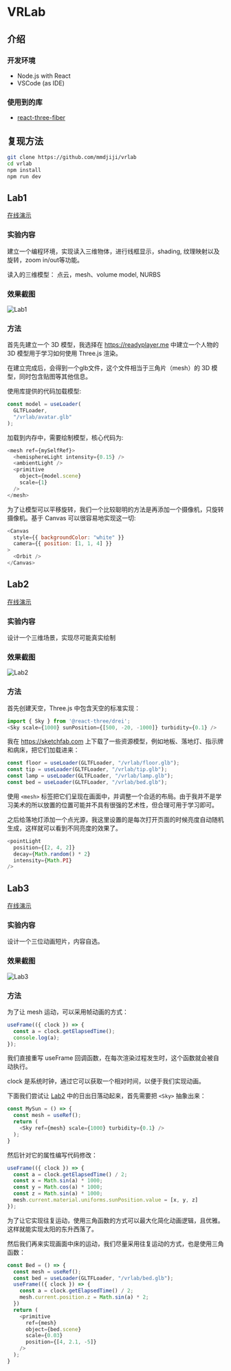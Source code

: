 # VRLab

## 介绍

### 开发环境

- Node.js with React
- VSCode (as IDE)

### 使用到的库

- [react-three-fiber](https://docs.pmnd.rs/react-three-fiber)

## 复现方法

```bash
git clone https://github.com/mmdjiji/vrlab
cd vrlab
npm install
npm run dev
```

## Lab1

[在线演示](https://jiji.pro/vrlab/#lab1)

### 实验内容

建立一个编程环境，实现读入三维物体，进行线框显示，shading, 纹理映射以及旋转，zoom in/out等功能。

读入的三维模型： 点云，mesh、volume model, NURBS

### 效果截图

![Lab1](assets/lab1.png)

### 方法

首先先建立一个 3D 模型，我选择在 https://readyplayer.me 中建立一个人物的 3D 模型用于学习如何使用 Three.js 渲染。

在建立完成后，会得到一个glb文件，这个文件相当于三角片（mesh）的 3D 模型，同时包含贴图等其他信息。

使用库提供的代码加载模型:
```js
const model = useLoader(
  GLTFLoader,
  "/vrlab/avatar.glb"
);
```

加载到内存中，需要绘制模型，核心代码为:
```js
<mesh ref={mySelfRef}>
  <hemisphereLight intensity={0.15} />
  <ambientLight />
  <primitive
    object={model.scene}
    scale={1}
  />
</mesh>
```

为了让模型可以平移旋转，我们一个比较聪明的方法是再添加一个摄像机，只旋转摄像机。基于 Canvas 可以很容易地实现这一切:
```js
<Canvas
  style={{ backgroundColor: "white" }}
  camera={{ position: [1, 1, 4] }}
>
  <Orbit />
</Canvas>
```

## Lab2

[在线演示](https://jiji.pro/vrlab/#lab2)

### 实验内容

设计一个三维场景，实现尽可能真实绘制

### 效果截图

![Lab2](assets/lab2.png)

### 方法

首先创建天空，Three.js 中包含天空的标准实现：
```js
import { Sky } from '@react-three/drei';
<Sky scale={1000} sunPosition={[500, -20, -1000]} turbidity={0.1} />
```

我在 https://sketchfab.com 上下载了一些资源模型，例如地板、落地灯、指示牌和病床，把它们加载进来：

```js
const floor = useLoader(GLTFLoader, "/vrlab/floor.glb");
const tip = useLoader(GLTFLoader, "/vrlab/tip.glb");
const lamp = useLoader(GLTFLoader, "/vrlab/lamp.glb");
const bed = useLoader(GLTFLoader, "/vrlab/bed.glb");
```

使用 `<mesh>` 标签把它们呈现在画面中，并调整一个合适的布局。由于我并不是学习美术的所以放置的位置可能并不具有很强的艺术性，但合理可用于学习即可。

之后给落地灯添加一个点光源，我这里设置的是每次打开页面的时候亮度自动随机生成，这样就可以看到不同亮度的效果了。

```js
<pointLight
  position={[2, 4, 2]}
  decay={Math.random() * 2}
  intensity={Math.PI}
/>
```

## Lab3

[在线演示](https://jiji.pro/vrlab/#lab3)

### 实验内容

设计一个三位动画短片，内容自选。

### 效果截图

![Lab3](assets/lab3.png)

### 方法

为了让 mesh 运动，可以采用帧动画的方式：

```js
useFrame(({ clock }) => {
  const a = clock.getElapsedTime();
  console.log(a);
});
```

我们直接重写 useFrame 回调函数，在每次渲染过程发生时，这个函数就会被自动执行。

clock 是系统时钟，通过它可以获取一个相对时间，以便于我们实现动画。

下面我们尝试让 [Lab2](#lab2) 中的日出日落动起来，首先需要把 `<Sky>` 抽象出来：

```js
const MySun = () => {
  const mesh = useRef();
  return (
    <Sky ref={mesh} scale={1000} turbidity={0.1} />
  );
}
```

然后针对它的属性编写代码修改：
```js
useFrame(({ clock }) => {
  const a = clock.getElapsedTime() / 2;
  const x = Math.sin(a) * 1000;
  const y = Math.cos(a) * 1000;
  const z = Math.sin(a) * 1000;
  mesh.current.material.uniforms.sunPosition.value = [x, y, z]
});
```

为了让它实现往复运动，使用三角函数的方式可以最大化简化动画逻辑，且优雅。这样就能实现太阳的东升西落了。

然后我们再来实现画面中床的运动，我们尽量采用往复运动的方式，也是使用三角函数：

```js
const Bed = () => {
  const mesh = useRef();
  const bed = useLoader(GLTFLoader, "/vrlab/bed.glb");
  useFrame(({ clock }) => {
    const a = clock.getElapsedTime() / 2;
    mesh.current.position.z = Math.sin(a) * 2;
  })
  return (
    <primitive
      ref={mesh}
      object={bed.scene}
      scale={0.03}
      position={[4, 2.1, -5]}
    />
  );
}
```
